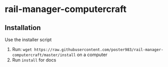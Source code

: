 # rail-manager-computercraft

## Installation 
Use the installer script
1. Run: `wget https://raw.githubusercontent.com/poster983/rail-manager-computercraft/master/install` on a computer
2. Run `install` for docs

